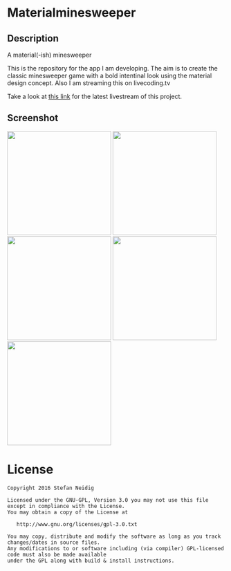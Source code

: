 # Materialminesweeper

## Description

A material(-ish) minesweeper

This is the repository for the app I am developing. The aim is to create the classic minesweeper game with a bold intentinal look using the material design concept. Also I am streaming this on livecoding.tv 

Take a look at [this link](https://www.livecoding.tv/dasheck0/videos/) for the latest livestream of this project.

## Screenshot

<img src="https://github.com/dasheck0/materialminesweeper/blob/develop/art/screenshot1.png" width="240">
<img src="https://github.com/dasheck0/materialminesweeper/blob/develop/art/screenshot12.png" width="240">
<img src="https://github.com/dasheck0/materialminesweeper/blob/develop/art/screenshot2.png" width="240">
<img src="https://github.com/dasheck0/materialminesweeper/blob/develop/art/screenshot.png" width="240">
<img src="https://github.com/dasheck0/materialminesweeper/blob/develop/art/screenshot3.png" width="240">

# License
```
Copyright 2016 Stefan Neidig

Licensed under the GNU-GPL, Version 3.0 you may not use this file except in compliance with the License.
You may obtain a copy of the License at

   http://www.gnu.org/licenses/gpl-3.0.txt

You may copy, distribute and modify the software as long as you track changes/dates in source files. 
Any modifications to or software including (via compiler) GPL-licensed code must also be made available 
under the GPL along with build & install instructions.
```
